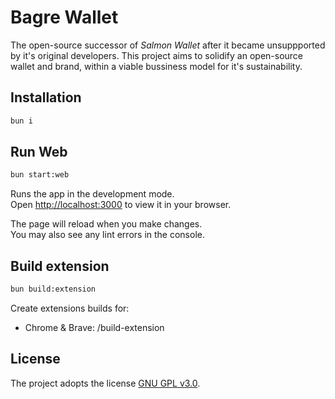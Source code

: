 # Bagre Wallet

The open-source successor of *Salmon Wallet* after it became unsuppported by it's original developers. This project aims to solidify an open-source wallet and brand, within a viable bussiness model for it's sustainability.

## Installation

```bash
bun i
```

## Run Web

```bash
bun start:web
```

Runs the app in the development mode.\
Open [http://localhost:3000](http://localhost:3000) to view it in your browser.

The page will reload when you make changes.\
You may also see any lint errors in the console.

## Build extension

```bash
bun build:extension
```

Create extensions builds for:

- Chrome & Brave: /build-extension

## License

The project adopts the license [GNU GPL v3.0](https://www.gnu.org/licenses/gpl-3.0.html).
